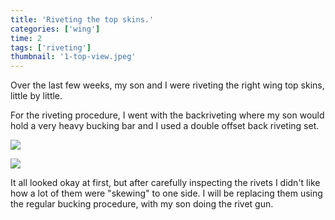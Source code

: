 ```yaml
---
title: 'Riveting the top skins.'
categories: ['wing']
time: 2
tags: ['riveting']
thumbnail: '1-top-view.jpeg'
---
```


Over the last few weeks, my son and I were riveting the right wing top skins, little by little. 

<!-- more -->

For the riveting procedure, I went with the backriveting where my son would hold a very heavy bucking bar and I used a double offset back riveting set.

![](./0-top-skins.jpeg)

![](./1-top-view.jpeg)

It all looked okay at first, but after carefully inspecting the rivets I didn't like how a lot of them were "skewing" to one side. I will be replacing them using the regular bucking procedure, with my son doing the rivet gun.  